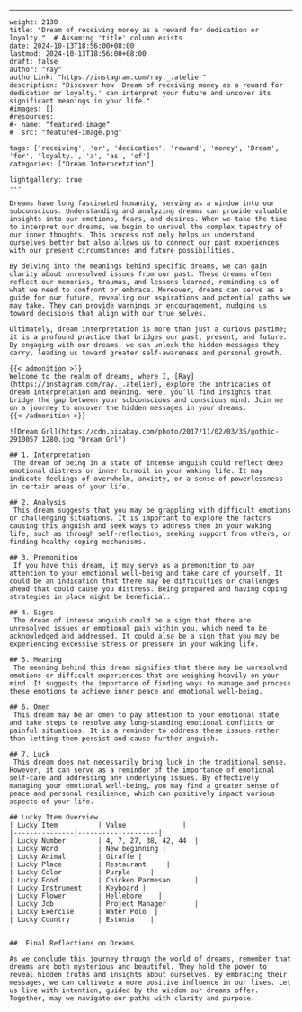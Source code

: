 ---
    weight: 2130
    title: "Dream of receiving money as a reward for dedication or loyalty."  # Assuming 'title' column exists
    date: 2024-10-13T18:56:00+08:00
    lastmod: 2024-10-13T18:56:00+08:00
    draft: false
    author: "ray"
    authorLink: "https://instagram.com/ray._.atelier"
    description: "Discover how 'Dream of receiving money as a reward for dedication or loyalty.' can interpret your future and uncover its significant meanings in your life."
    #images: []
    #resources:
    #- name: "featured-image"
    #  src: "featured-image.png"
    
    tags: ['receiving', 'or', 'dedication', 'reward', 'money', 'Dream', 'for', 'loyalty.', 'a', 'as', 'of']
    categories: ["Dream Interpretation"]
    
    lightgallery: true
    ---
    
    Dreams have long fascinated humanity, serving as a window into our subconscious. Understanding and analyzing dreams can provide valuable insights into our emotions, fears, and desires. When we take the time to interpret our dreams, we begin to unravel the complex tapestry of our inner thoughts. This process not only helps us understand ourselves better but also allows us to connect our past experiences with our present circumstances and future possibilities.
    
    By delving into the meanings behind specific dreams, we can gain clarity about unresolved issues from our past. These dreams often reflect our memories, traumas, and lessons learned, reminding us of what we need to confront or embrace. Moreover, dreams can serve as a guide for our future, revealing our aspirations and potential paths we may take. They can provide warnings or encouragement, nudging us toward decisions that align with our true selves.
    
    Ultimately, dream interpretation is more than just a curious pastime; it is a profound practice that bridges our past, present, and future. By engaging with our dreams, we can unlock the hidden messages they carry, leading us toward greater self-awareness and personal growth.
    
    {{< admonition >}}
    Welcome to the realm of dreams, where I, [Ray](https://instagram.com/ray._.atelier), explore the intricacies of dream interpretation and meaning. Here, you’ll find insights that bridge the gap between your subconscious and conscious mind. Join me on a journey to uncover the hidden messages in your dreams.
    {{< /admonition >}}
    
    ![Dream Grl](https://cdn.pixabay.com/photo/2017/11/02/03/35/gothic-2910057_1280.jpg "Dream Grl")
    
    ## 1. Interpretation
     The dream of being in a state of intense anguish could reflect deep emotional distress or inner turmoil in your waking life. It may indicate feelings of overwhelm, anxiety, or a sense of powerlessness in certain areas of your life.
    
    ## 2. Analysis
     This dream suggests that you may be grappling with difficult emotions or challenging situations. It is important to explore the factors causing this anguish and seek ways to address them in your waking life, such as through self-reflection, seeking support from others, or finding healthy coping mechanisms.
    
    ## 3. Premonition
     If you have this dream, it may serve as a premonition to pay attention to your emotional well-being and take care of yourself. It could be an indication that there may be difficulties or challenges ahead that could cause you distress. Being prepared and having coping strategies in place might be beneficial.
    
    ## 4. Signs
     The dream of intense anguish could be a sign that there are unresolved issues or emotional pain within you, which need to be acknowledged and addressed. It could also be a sign that you may be experiencing excessive stress or pressure in your waking life.
    
    ## 5. Meaning
     The meaning behind this dream signifies that there may be unresolved emotions or difficult experiences that are weighing heavily on your mind. It suggests the importance of finding ways to manage and process these emotions to achieve inner peace and emotional well-being.
    
    ## 6. Omen
     This dream may be an omen to pay attention to your emotional state and take steps to resolve any long-standing emotional conflicts or painful situations. It is a reminder to address these issues rather than letting them persist and cause further anguish.
    
    ## 7. Luck
     This dream does not necessarily bring luck in the traditional sense. However, it can serve as a reminder of the importance of emotional self-care and addressing any underlying issues. By effectively managing your emotional well-being, you may find a greater sense of peace and personal resilience, which can positively impact various aspects of your life.
    
    ## Lucky Item Overview
    | Lucky Item          | Value              |
    |---------------|--------------------|
    | Lucky Number        | 4, 7, 27, 38, 42, 44  |
    | Lucky Word          | New beginning |
    | Lucky Animal        | Giraffe |
    | Lucky Place         | Restaurant     |
    | Lucky Color         | Purple     |
    | Lucky Food          | Chicken Parmesan      |
    | Lucky Instrument    | Keyboard |
    | Lucky Flower        | Hellebore    |
    | Lucky Job           | Project Manager       |
    | Lucky Exercise      | Water Polo  |
    | Lucky Country       | Estonia    |
    
    
    ##  Final Reflections on Dreams
    
    As we conclude this journey through the world of dreams, remember that dreams are both mysterious and beautiful. They hold the power to reveal hidden truths and insights about ourselves. By embracing their messages, we can cultivate a more positive influence in our lives. Let us live with intention, guided by the wisdom our dreams offer. Together, may we navigate our paths with clarity and purpose.
    